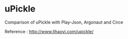 # uPickle
Comparison of uPickle with Play-Json, Argonaut and Circe

Reference : http://www.lihaoyi.com/upickle/

